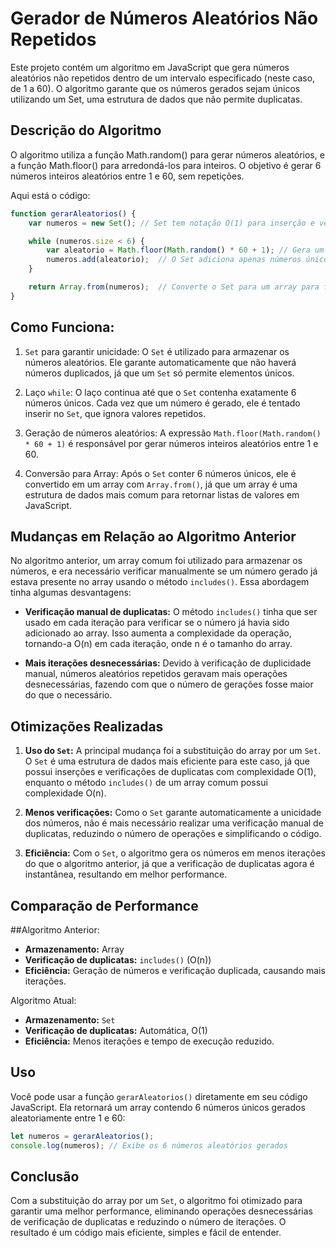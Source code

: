 # Gerador de Números Aleatórios Não Repetidos

Este projeto contém um algoritmo em JavaScript que gera números aleatórios não repetidos dentro de um intervalo especificado (neste caso, de 1 a 60). O algoritmo garante que os números gerados sejam únicos utilizando um Set, uma estrutura de dados que não permite duplicatas.

## Descrição do Algoritmo

O algoritmo utiliza a função Math.random() para gerar números aleatórios, e a função Math.floor() para arredondá-los para inteiros. O objetivo é gerar 6 números inteiros aleatórios entre 1 e 60, sem repetições.

Aqui está o código:


``` js
function gerarAleatorios() {
    var numeros = new Set(); // Set tem notação O(1) para inserção e verificação de existência.

    while (numeros.size < 6) {
        var aleatorio = Math.floor(Math.random() * 60 + 1); // Gera um número aleatório entre 1 e 60.
        numeros.add(aleatorio);  // O Set adiciona apenas números únicos automaticamente.
    }

    return Array.from(numeros);  // Converte o Set para um array para facilitar o uso dos números.
}
```

## Como Funciona:


1. `Set` para garantir unicidade: O `Set` é utilizado para armazenar os números aleatórios. Ele garante automaticamente que não haverá números duplicados, já que um `Set` só permite elementos únicos.

2. Laço `while`: O laço continua até que o `Set` contenha exatamente 6 números únicos. Cada vez que um número é gerado, ele é tentado inserir no `Set`, que ignora valores repetidos.

3. Geração de números aleatórios: A expressão `Math.floor(Math.random() * 60 + 1)` é responsável por gerar números inteiros aleatórios entre 1 e 60.

4. Conversão para Array: Após o `Set` conter 6 números únicos, ele é convertido em um array com `Array.from()`, já que um array é uma estrutura de dados mais comum para retornar listas de valores em JavaScript.

## Mudanças em Relação ao Algoritmo Anterior

No algoritmo anterior, um array comum foi utilizado para armazenar os números, e era necessário verificar manualmente se um número gerado já estava presente no array usando o método `includes()`. Essa abordagem tinha algumas desvantagens:

- **Verificação manual de duplicatas:** O método `includes()` tinha que ser usado em cada iteração para verificar se o número já havia sido adicionado ao array. Isso aumenta a complexidade da operação, tornando-a O(n) em cada iteração, onde n é o tamanho do array.

- **Mais iterações desnecessárias:** Devido à verificação de duplicidade manual, números aleatórios repetidos geravam mais operações desnecessárias, fazendo com que o número de gerações fosse maior do que o necessário.

## Otimizações Realizadas

1. **Uso do `Set`:** A principal mudança foi a substituição do array por um `Set`. O `Set` é uma estrutura de dados mais eficiente para este caso, já que possui inserções e verificações de duplicatas com complexidade O(1), enquanto o método `includes()` de um array comum possui complexidade O(n).

1. **Menos verificações:** Como o `Set` garante automaticamente a unicidade dos números, não é mais necessário realizar uma verificação manual de duplicatas, reduzindo o número de operações e simplificando o código.

1. **Eficiência:** Com o `Set`, o algoritmo gera os números em menos iterações do que o algoritmo anterior, já que a verificação de duplicatas agora é instantânea, resultando em melhor performance.


## Comparação de Performance

##Algoritmo Anterior:

- **Armazenamento:** Array
- **Verificação de duplicatas:** `includes()` (O(n))
- **Eficiência:** Geração de números e verificação duplicada, causando mais iterações.

Algoritmo Atual:
- **Armazenamento:** `Set`
- **Verificação de duplicatas:** Automática, O(1)
- **Eficiência:** Menos iterações e tempo de execução reduzido.

## Uso

Você pode usar a função `gerarAleatorios()` diretamente em seu código JavaScript. Ela retornará um array contendo 6 números únicos gerados aleatoriamente entre 1 e 60:

``` js
let numeros = gerarAleatorios();
console.log(numeros); // Exibe os 6 números aleatórios gerados

```

## Conclusão

Com a substituição do array por um `Set`, o algoritmo foi otimizado para garantir uma melhor performance, eliminando operações desnecessárias de verificação de duplicatas e reduzindo o número de iterações. O resultado é um código mais eficiente, simples e fácil de entender.
